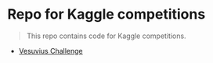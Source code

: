# Repo for Kaggle competitions

>This repo contains code for Kaggle competitions.

- [Vesuvius Challenge](https://www.kaggle.com/competitions/vesuvius-challenge-ink-detection/)

